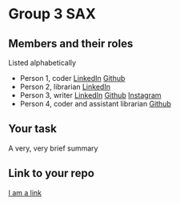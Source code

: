 # Group 3 SAX

## Members and their roles

Listed alphabetically

* Person 1, coder [LinkedIn](.) [Github](.)
* Person 2, librarian [LinkedIn](.)
* Person 3, writer [LinkedIn](.) [Github](.) [Instagram](.)
* Person 4, coder and assistant librarian [Github](.)

## Your task

A very, very brief summary

## Link to your repo

[I am a link](https://github.com/noynaert/csc346handouts)